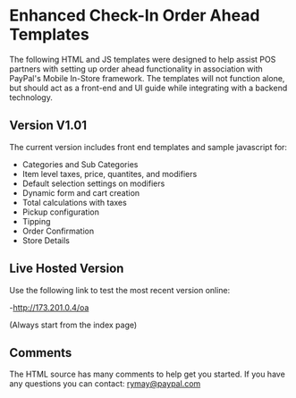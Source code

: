 Enhanced Check-In Order Ahead Templates
=========
The following HTML and JS templates were designed to help assist POS partners with setting up order ahead functionality in association with PayPal's Mobile In-Store framework.  The templates will not function alone, but should act as a front-end and UI guide while integrating with a backend technology.

Version V1.01
-
The current version includes front end templates and sample javascript for:

  - Categories and Sub Categories
  - Item level taxes, price, quantites, and modifiers
  - Default selection settings on modifiers
  - Dynamic form and cart creation
  - Total calculations with taxes
  - Pickup configuration
  - Tipping
  - Order Confirmation
  - Store Details

Live Hosted Version
--------------
Use the following link to test the most recent version online:

-http://173.201.0.4/oa

(Always start from the index page)

Comments
--------------
The HTML source has many comments to help get you started. If you have any questions you can contact: rymay@paypal.com